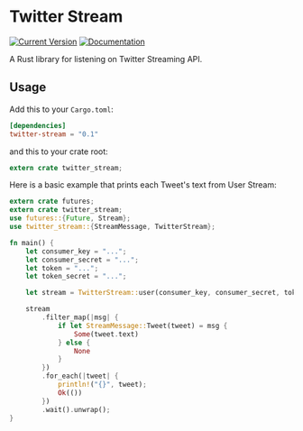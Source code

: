 # Twitter Stream

[![Current Version](https://img.shields.io/crates/v/twitter-stream.svg)](https://crates.io/crates/twitter-stream)
[![Documentation](https://docs.rs/twitter-stream/badge.svg)](https://docs.rs/twitter-stream/)

A Rust library for listening on Twitter Streaming API.

## Usage

Add this to your `Cargo.toml`:

```toml
[dependencies]
twitter-stream = "0.1"
```

and this to your crate root:

```rust
extern crate twitter_stream;
```

Here is a basic example that prints each Tweet's text from User Stream:

```rust
extern crate futures;
extern crate twitter_stream;
use futures::{Future, Stream};
use twitter_stream::{StreamMessage, TwitterStream};

fn main() {
    let consumer_key = "...";
    let consumer_secret = "...";
    let token = "...";
    let token_secret = "...";

    let stream = TwitterStream::user(consumer_key, consumer_secret, token, token_secret).unwrap();

    stream
        .filter_map(|msg| {
            if let StreamMessage::Tweet(tweet) = msg {
                Some(tweet.text)
            } else {
                None
            }
        })
        .for_each(|tweet| {
            println!("{}", tweet);
            Ok(())
        })
        .wait().unwrap();
}
```
